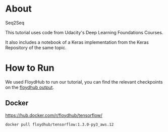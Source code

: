 # About

Seq2Seq

This tutorial uses code from Udacity's Deep Learning Foundations Courses.

It also includes a notebook of a Keras implementation from the Keras Repository of the same topic.

# How to Run

We used FloydHub to run our tutorial, you can find the relevant checkpoints on the [floydhub output](https://www.floydhub.com/nma38/projects/mllai-seq2seq/3/output).

## Docker

https://hub.docker.com/r/floydhub/tensorflow/

```
docker pull floydhub/tensorflow:1.3.0-py3_aws.12
```
